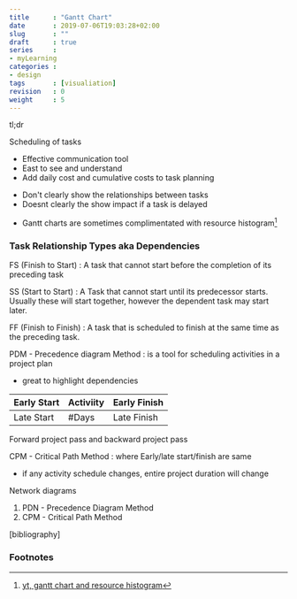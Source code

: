 ```yaml
---
title      : "Gantt Chart"
date       : 2019-07-06T19:03:28+02:00
slug       : ""
draft      : true
series     :
- myLearning
categories : 
- design
tags       : [visualiation]
revision   : 0
weight     : 5
---
```


tl;dr
<!-- more -->

Scheduling of tasks

+ Effective communication tool
+ East to see and understand
+ Add daily cost and cumulative costs to task planning 
- Don't clearly show the relationships between tasks
- Doesnt clearly the show impact if a task is delayed
* Gantt charts are sometimes complimentated with resource histogram[^1]

### Task Relationship Types  aka Dependencies

FS (Finish to Start)
: A task that cannot start before the completion of its preceding task

SS (Start to Start)
: A Task that cannot start until its predecessor starts. Usually these
will start together, however the dependent task may start later.

FF (Finish to Finish)
: A task that is scheduled to finish at the same time as the preceding task.

PDM - Precedence diagram Method
: is a tool for scheduling activities in a project plan
* great to highlight dependencies


Early Start | Activiity | Early Finish
------------|-----------|--------------
Late Start  | #Days     | Late Finish

Forward project pass and backward project pass

CPM - Critical Path Method
: where Early/late start/finish are same
+ if any activity schedule changes, entire project duration will change

Network diagrams
1. PDN - Precedence Diagram Method
2. CPM - Critical Path Method





[bibliography]
### Footnotes

[^1]: [yt, gantt chart and resource histogram](https://www.youtube.com/watch?v=NwyCTXQraLk)
[^2]: 
